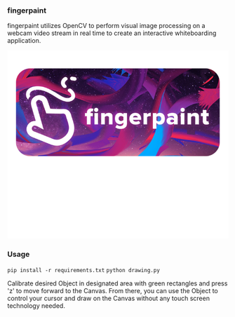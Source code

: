 ###  fingerpaint
fingerpaint utilizes OpenCV to perform visual image processing on a webcam video stream in real time to create an interactive whiteboarding application.

![fingerpaint logo](images/facepaint.png)

### Usage

`pip install -r requirements.txt`
`python drawing.py`

Calibrate desired Object in designated area with green rectangles and press 'z' to move forward to the Canvas. From there, you can use the Object to control your cursor and draw on the Canvas without any touch screen technology needed.